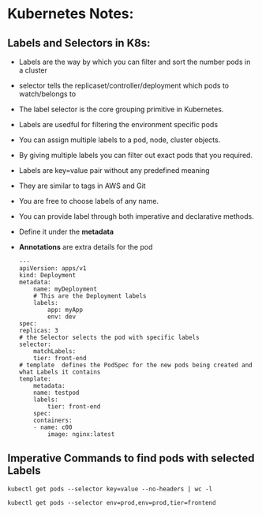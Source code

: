 # Kubernetes Notes:
## Labels and Selectors in K8s:
-   Labels are the way by which you can filter and sort the number pods in a cluster
-   selector tells the replicaset/controller/deployment which pods to watch/belongs to
-   The label selector is the core grouping primitive in Kubernetes.
-   Labels are usedful for filtering the environment specific pods 
-   You can assign multiple labels to a pod, node, cluster objects.
-   By giving multiple labels you can filter out exact pods that you required.
-   Labels are key=value pair without any predefined meaning 
-   They are similar to tags in AWS and Git
-   You are free to choose labels of any name.
-   You can provide label through both imperative and declarative methods.
-   Define it under the **metadata**
-   **Annotations** are extra details for the pod

        ---
        apiVersion: apps/v1
        kind: Deployment
        metadata:
            name: myDeployment
            # This are the Deployment labels 
            labels:
                app: myApp
                env: dev
        spec:
        replicas: 3
        # the Selector selects the pod with specific labels
        selector: 
            matchLabels:
            tier: front-end
        # template  defines the PodSpec for the new pods being created and what Labels it contains
        template:
            metadata: 
            name: testpod
            labels:
                tier: front-end
            spec:
            containers:
            - name: c00
                image: nginx:latest

## Imperative Commands to find pods with selected Labels
    kubectl get pods --selector key=value --no-headers | wc -l

    kubectl get pods --selector env=prod,env=prod,tier=frontend

